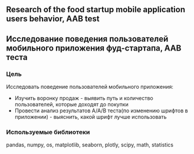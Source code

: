 ## Research of the food startup mobile application users behavior, AAB test

## Исследование поведения пользователей мобильного приложения фуд-стартапа, ААВ теста

### Цель
Исследовать поведение пользователей мобильного приложения:
- Изучить воронку продаж - выявить путь и количество пользователей, которые доходят до покупки
- Провести анализ результатов A/A/B теста(по изменению шрифтов в приложении) - выяснить, какой шрифт лучше использовать

### Используемые библиотеки
pandas, numpy, os, matplotlib, seaborn, plotly, scipy, math, statistics
